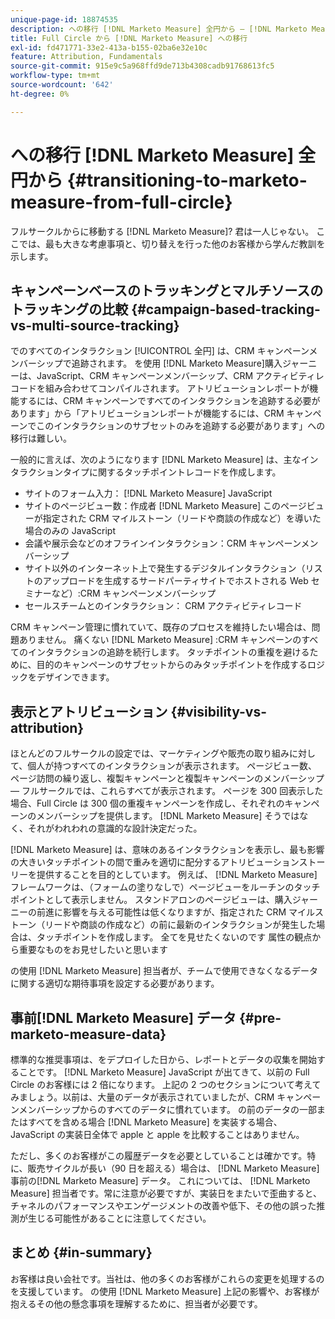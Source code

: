 ```yaml
---
unique-page-id: 18874535
description: への移行 [!DNL Marketo Measure] 全円から — [!DNL Marketo Measure]
title: Full Circle から [!DNL Marketo Measure] への移行
exl-id: fd471771-33e2-413a-b155-02ba6e32e10c
feature: Attribution, Fundamentals
source-git-commit: 915e9c5a968ffd9de713b4308cadb91768613fc5
workflow-type: tm+mt
source-wordcount: '642'
ht-degree: 0%

---
```


# への移行 [!DNL Marketo Measure] 全円から {#transitioning-to-marketo-measure-from-full-circle}

フルサークルからに移動する [!DNL Marketo Measure]? 君は一人じゃない。 ここでは、最も大きな考慮事項と、切り替えを行った他のお客様から学んだ教訓を示します。

## キャンペーンベースのトラッキングとマルチソースのトラッキングの比較 {#campaign-based-tracking-vs-multi-source-tracking}

でのすべてのインタラクション [!UICONTROL 全円] は、CRM キャンペーンメンバーシップで追跡されます。 を使用 [!DNL Marketo Measure]購入ジャーニーは、JavaScript、CRM キャンペーンメンバーシップ、CRM アクティビティレコードを組み合わせてコンパイルされます。 アトリビューションレポートが機能するには、CRM キャンペーンですべてのインタラクションを追跡する必要があります」から「アトリビューションレポートが機能するには、CRM キャンペーンでこのインタラクションのサブセットのみを追跡する必要があります」への移行は難しい。

一般的に言えば、次のようになります [!DNL Marketo Measure] は、主なインタラクションタイプに関するタッチポイントレコードを作成します。

* サイトのフォーム入力： [!DNL Marketo Measure] JavaScript
* サイトのページビュー数：作成者 [!DNL Marketo Measure] このページビューが指定された CRM マイルストーン（リードや商談の作成など）を導いた場合のみの JavaScript
* 会議や展示会などのオフラインインタラクション：CRM キャンペーンメンバーシップ
* サイト以外のインターネット上で発生するデジタルインタラクション（リストのアップロードを生成するサードパーティサイトでホストされる Web セミナーなど）:CRM キャンペーンメンバーシップ
* セールスチームとのインタラクション： CRM アクティビティレコード

CRM キャンペーン管理に慣れていて、既存のプロセスを維持したい場合は、問題ありません。 痛くない [!DNL Marketo Measure] :CRM キャンペーンのすべてのインタラクションの追跡を続行します。 タッチポイントの重複を避けるために、目的のキャンペーンのサブセットからのみタッチポイントを作成するロジックをデザインできます。

## 表示とアトリビューション {#visibility-vs-attribution}

ほとんどのフルサークルの設定では、マーケティングや販売の取り組みに対して、個人が持つすべてのインタラクションが表示されます。 ページビュー数、ページ訪問の繰り返し、複製キャンペーンと複製キャンペーンのメンバーシップ — フルサークルでは、これらすべてが表示されます。 ページを 300 回表示した場合、Full Circle は 300 個の重複キャンペーンを作成し、それぞれのキャンペーンのメンバーシップを提供します。 [!DNL Marketo Measure] そうではなく、それがわれわれの意識的な設計決定だった。

[!DNL Marketo Measure] は、意味のあるインタラクションを表示し、最も影響の大きいタッチポイントの間で重みを適切に配分するアトリビューションストーリーを提供することを目的としています。 例えば、 [!DNL Marketo Measure] フレームワークは、（フォームの塗りなしで）ページビューをルーチンのタッチポイントとして表示しません。 スタンドアロンのページビューは、購入ジャーニーの前進に影響を与える可能性は低くなりますが、指定された CRM マイルストーン（リードや商談の作成など）の前に最新のインタラクションが発生した場合は、タッチポイントを作成します。 全てを見せたくないのです 属性の観点から重要なものをお見せしたいと思います

の使用 [!DNL Marketo Measure] 担当者が、チームで使用できなくなるデータに関する適切な期待事項を設定する必要があります。

## 事前[!DNL Marketo Measure] データ {#pre-marketo-measure-data}

標準的な推奨事項は、をデプロイした日から、レポートとデータの収集を開始することです。 [!DNL Marketo Measure] JavaScript が出てきて、以前の Full Circle のお客様には 2 倍になります。 上記の 2 つのセクションについて考えてみましょう。以前は、大量のデータが表示されていましたが、CRM キャンペーンメンバーシップからのすべてのデータに慣れています。 の前のデータの一部またはすべてを含める場合 [!DNL Marketo Measure] を実装する場合、JavaScript の実装日全体で apple と apple を比較することはありません。

ただし、多くのお客様がこの履歴データを必要としていることは確かです。特に、販売サイクルが長い（90 日を超える）場合は、 [!DNL Marketo Measure] 事前の[!DNL Marketo Measure] データ。 これについては、 [!DNL Marketo Measure] 担当者です。常に注意が必要ですが、実装日をまたいで歪曲すると、チャネルのパフォーマンスやエンゲージメントの改善や低下、その他の誤った推測が生じる可能性があることに注意してください。

## まとめ {#in-summary}

お客様は良い会社です。当社は、他の多くのお客様がこれらの変更を処理するのを支援しています。 の使用 [!DNL Marketo Measure] 上記の影響や、お客様が抱えるその他の懸念事項を理解するために、担当者が必要です。
